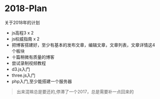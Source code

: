 # 2018-Plan
关于2018年的计划

- js高程3 x 2
- js权威指南 x 2
- 把博客搭建好，至少有基本的发布文章，编辑文章，文章列表，文章详情这4个板块
- 十篇稍微有质量的博客
- 尝试录制视频教程
- d3.js入门
- three.js入门
- php入门,至少能搭建一个服务器

>出来混嘛总是要还的,停滞了一个2017，总是需要补一点回来的
